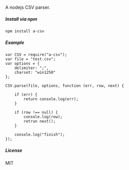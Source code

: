 A nodejs CSV parser.

##### Install via npm #####
    npm install a-csv
    
##### Example #####
    var CSV = require("a-csv");
    var file = "test.csv";
    var options = {
        delimiter: ";",
        charset: "win1250"
    };

    CSV.parse(file, options, function (err, row, next) {
                    
        if (err) {
            return console.log(err);
        }
        
        if (row !== null) {
            console.log(row);
            retrun next();
        }
        
        console.log("finish");
    });

##### License #####
MIT
